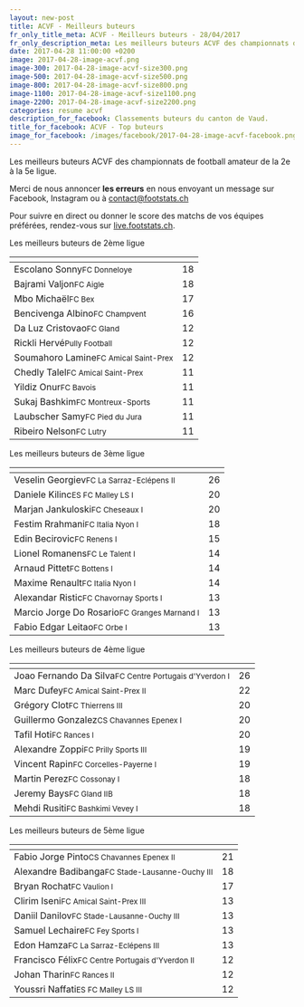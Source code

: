 ```yaml
---
layout: new-post
title: ACVF - Meilleurs buteurs
fr_only_title_meta: ACVF - Meilleurs buteurs - 28/04/2017
fr_only_description_meta: Les meilleurs buteurs ACVF des championnats de football amateur de la 2e à la 5e ligue - 28/04/2017
date: 2017-04-28 11:00:00 +0200
image: 2017-04-28-image-acvf.png
image-300: 2017-04-28-image-acvf-size300.png
image-500: 2017-04-28-image-acvf-size500.png
image-800: 2017-04-28-image-acvf-size800.png
image-1100: 2017-04-28-image-acvf-size1100.png
image-2200: 2017-04-28-image-acvf-size2200.png
categories: resume acvf
description_for_facebook: Classements buteurs du canton de Vaud.
title_for_facebook: ACVF - Top buteurs
image_for_facebook: /images/facebook/2017-04-28-image-acvf-facebook.png
---
```

Les meilleurs buteurs ACVF des championnats de football amateur de la 2e à la 5e ligue.

Merci de nous annoncer <b>les erreurs</b> en nous envoyant un message sur Facebook, Instagram ou à contact@footstats.ch

Pour suivre en direct ou donner le score des matchs de vos équipes préférées, rendez-vous sur <a href='http://live.footstats.ch'>live.footstats.ch</a>.

Les meilleurs buteurs de 2ème ligue

<table class="table"><thead><tr><th><i class="fa fa-male"></i></th><th><i class="fa fa-futbol-o"></i></th></tr></thead><tbody><tr><td>Escolano Sonny<span class='d-block team-name'><small>FC Donneloye</small></span></td><td>18</td></tr><tr><td>Bajrami Valjon<span class='d-block team-name'><small>FC Aigle</small></span></td><td>18</td></tr><tr><td>Mbo Michaël<span class='d-block team-name'><small>FC Bex</small></span></td><td>17</td></tr><tr><td>Bencivenga Albino<span class='d-block team-name'><small>FC Champvent</small></span></td><td>16</td></tr><tr><td>Da Luz Cristovao<span class='d-block team-name'><small>FC Gland</small></span></td><td>12</td></tr><tr><td>Rickli Hervé<span class='d-block team-name'><small>Pully Football</small></span></td><td>12</td></tr><tr><td>Soumahoro Lamine<span class='d-block team-name'><small>FC Amical Saint-Prex</small></span></td><td>12</td></tr><tr><td>Chedly Talel<span class='d-block team-name'><small>FC Amical Saint-Prex</small></span></td><td>11</td></tr><tr><td>Yildiz Onur<span class='d-block team-name'><small>FC Bavois</small></span></td><td>11</td></tr><tr><td>Sukaj Bashkim<span class='d-block team-name'><small>FC Montreux-Sports</small></span></td><td>11</td></tr><tr><td>Laubscher Samy<span class='d-block team-name'><small>FC Pied du Jura</small></span></td><td>11</td></tr><tr><td>Ribeiro Nelson<span class='d-block team-name'><small>FC Lutry</small></span></td><td>11</td></tr></tbody></table>Les meilleurs buteurs de 3ème ligue

<table class="table"><thead><tr><th><i class="fa fa-male"></i></th><th><i class="fa fa-futbol-o"></i></th></tr></thead><tbody><tr><td>Veselin Georgiev<span class='d-block team-name'><small>FC La Sarraz-Eclépens II</small></span></td><td>26</td></tr><tr><td>Daniele Kilinc<span class='d-block team-name'><small>ES FC Malley LS I</small></span></td><td>20</td></tr><tr><td>Marjan Jankuloski<span class='d-block team-name'><small>FC Cheseaux I</small></span></td><td>20</td></tr><tr><td>Festim Rrahmani<span class='d-block team-name'><small>FC Italia Nyon I</small></span></td><td>18</td></tr><tr><td>Edin Becirovic<span class='d-block team-name'><small>FC Renens I</small></span></td><td>15</td></tr><tr><td>Lionel Romanens<span class='d-block team-name'><small>FC Le Talent I</small></span></td><td>14</td></tr><tr><td>Arnaud Pittet<span class='d-block team-name'><small>FC Bottens I</small></span></td><td>14</td></tr><tr><td>Maxime Renault<span class='d-block team-name'><small>FC Italia Nyon I</small></span></td><td>14</td></tr><tr><td>Alexandar Ristic<span class='d-block team-name'><small>FC Chavornay Sports I</small></span></td><td>13</td></tr><tr><td>Marcio Jorge Do Rosario<span class='d-block team-name'><small>FC Granges Marnand I</small></span></td><td>13</td></tr><tr><td>Fabio Edgar Leitao<span class='d-block team-name'><small>FC Orbe I</small></span></td><td>13</td></tr></tbody></table>Les meilleurs buteurs de 4ème ligue

<table class="table"><thead><tr><th><i class="fa fa-male"></i></th><th><i class="fa fa-futbol-o"></i></th></tr></thead><tbody><tr><td>Joao Fernando Da Silva<span class='d-block team-name'><small>FC Centre Portugais d'Yverdon I</small></span></td><td>26</td></tr><tr><td>Marc Dufey<span class='d-block team-name'><small>FC Amical Saint-Prex II</small></span></td><td>22</td></tr><tr><td>Grégory Clot<span class='d-block team-name'><small>FC Thierrens III</small></span></td><td>20</td></tr><tr><td>Guillermo Gonzalez<span class='d-block team-name'><small>CS Chavannes Epenex I</small></span></td><td>20</td></tr><tr><td>Tafil Hoti<span class='d-block team-name'><small>FC Rances l</small></span></td><td>20</td></tr><tr><td>Alexandre Zoppi<span class='d-block team-name'><small>FC Prilly Sports III</small></span></td><td>19</td></tr><tr><td>Vincent Rapin<span class='d-block team-name'><small>FC Corcelles-Payerne l</small></span></td><td>19</td></tr><tr><td>Martin Perez<span class='d-block team-name'><small>FC Cossonay I</small></span></td><td>18</td></tr><tr><td>Jeremy Bays<span class='d-block team-name'><small>FC Gland IIB</small></span></td><td>18</td></tr><tr><td>Mehdi Rusiti<span class='d-block team-name'><small>FC Bashkimi Vevey I</small></span></td><td>18</td></tr></tbody></table>Les meilleurs buteurs de 5ème ligue

<table class="table"><thead><tr><th><i class="fa fa-male"></i></th><th><i class="fa fa-futbol-o"></i></th></tr></thead><tbody><tr><td>Fabio Jorge Pinto<span class='d-block team-name'><small>CS Chavannes Epenex II</small></span></td><td>21</td></tr><tr><td>Alexandre Badibanga<span class='d-block team-name'><small>FC Stade-Lausanne-Ouchy III</small></span></td><td>18</td></tr><tr><td>Bryan Rochat<span class='d-block team-name'><small>FC Vaulion l</small></span></td><td>17</td></tr><tr><td>Clirim Iseni<span class='d-block team-name'><small>FC Amical Saint-Prex III</small></span></td><td>13</td></tr><tr><td>Daniil Danilov<span class='d-block team-name'><small>FC Stade-Lausanne-Ouchy III</small></span></td><td>13</td></tr><tr><td>Samuel Lechaire<span class='d-block team-name'><small>FC Fey Sports l</small></span></td><td>13</td></tr><tr><td>Edon Hamza<span class='d-block team-name'><small>FC La Sarraz-Eclépens III</small></span></td><td>13</td></tr><tr><td>Francisco Félix<span class='d-block team-name'><small>FC Centre Portugais d'Yverdon II</small></span></td><td>12</td></tr><tr><td>Johan Tharin<span class='d-block team-name'><small>FC Rances II</small></span></td><td>12</td></tr><tr><td>Youssri Naffati<span class='d-block team-name'><small>ES FC Malley LS III</small></span></td><td>12</td></tr></tbody></table>